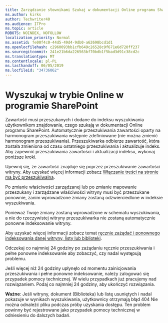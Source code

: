 ```yaml
---
title: Zarządzanie słownikami Szukaj w dokumentacji Online programu SharePoint
ms.author: kirks
author: Techwriter40
ms.audience: ITPro
ms.topic: article
ROBOTS: NOINDEX, NOFOLLOW
localization_priority: Normal
ms.assetid: fe00f4c0-44d5-49d4-9db0-a62698bcd1d1
ms.openlocfilehash: c2960093bb1cfb649c26528c9f671e6d720ff237
ms.sourcegitcommit: 241e21b6da226563bf70bdb1f5bad3d91c38cd2c
ms.translationtype: MT
ms.contentlocale: pl-PL
ms.lasthandoff: 06/05/2019
ms.locfileid: "34736062"
---
```

# <a name="search-in-sharepoint-online"></a>Wyszukaj w trybie Online w programie SharePoint

Zawartość musi przeszukanych i dodane do indeksu wyszukiwania użytkownikom znajdowanie, czego szukają w dokumentacji Online programu SharePoint. Automatycznie przeszukiwania zawartości oparty na harmonogram przeszukiwania wstępnie zdefiniowane (nie można zmienić harmonogram przeszukiwania). Przeszukiwarka odbierze zawartość, która została zmieniona od czasu ostatniego przeszukiwania i aktualizuje indeks. Aby zapewnić przeszukiwania zawartości i aktualizacji indeksu, wykonaj poniższe kroki.

Upewnij się, że zawartość znajduje się poprzez przeszukiwanie zawartości witryny. Aby uzyskać więcej informacji zobacz [Włączanie treści na stronie ma być przeszukiwalna](https://docs.microsoft.com/en-us/sharepoint/make-site-content-searchable).

Po zmianie właściwości zarządzanej lub po zmianie mapowanie przeszukany i zarządzane właściwości witryny musi być przeszukane ponownie, zanim wprowadzone zmiany zostaną odzwierciedlone w indeksie wyszukiwania. 

Ponieważ Twoje zmiany zostaną wprowadzone w schematu wyszukiwania, a nie do rzeczywistej witryny przeszukiwarka nie zostaną automatycznie ponowne indeksowanie witryny. 

Aby uzyskać więcej informacji zobacz temat [ręcznie zażądać i ponownego indeksowania danej witryny, listy lub biblioteki](https://docs.microsoft.com/en-us/sharepoint/crawl-site-conten).

 Odczekaj co najmniej 24 godziny po zażądaniu ręcznie przeszukiwania i pełne ponowne indeksowanie aby zobaczyć, czy nadal występują problemu. 

Jeśli więcej niż 24 godziny upłynęło od momentu zainicjowania przeszukiwania i pełne ponowne indeksowanie, należy zalogować się przypadek pomocy technicznej. W wielu przypadkach już pracujemy nad rozwiązaniem. Podaj co najmniej 24 godziny, aby ukończyć rozwiązania.

**Ważne**: Jeśli witryny, dokument (Biblioteka) lub listę usuniętych i nadal pokazuje w wynikach wyszukiwania, użytkownicy otrzymają błąd 404 Nie można odnaleźć pliku podczas próby uzyskania dostępu. Ten problem powinny być rejestrowane jako przypadek pomocy technicznej w odniesieniu do dalszych badań. 



